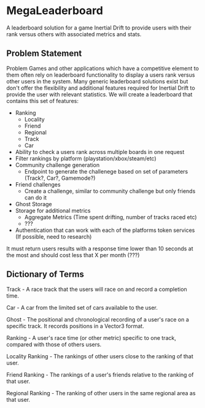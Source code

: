 # MegaLeaderboard
A leaderboard solution for a game Inertial Drift to provide users with their rank versus others with associated metrics and stats.

## Problem Statement
Problem
Games and other applications which have a competitive element to them often rely on leaderboard functionality to display a users rank versus other users in the system.
Many generic leaderboard solutions exist but don't offer the flexibility and additional features required for Inertial Drift to provide the user with relevant statistics.
We will create a leaderboard that contains this set of features:
- Ranking
  - Locality
  - Friend
  - Regional
  - Track
  - Car
- Ability to check a users rank across multiple boards in one request
- Filter rankings by platform (playstation/xbox/steam/etc)
- Community challenge generation
	- Endpoint to generate the challenege based on set of parameters (Track?, Car?, Gamemode?)
- Friend challenges
	- Create a challenge, similar to community challenge but only friends can do it
- Ghost Storage
- Storage for additional metrics
  - Aggregate Metrics (Time spent drifting, number of tracks raced etc)
  - ???
- Authentication that can work with each of the platforms token services (If possible, need to research)

It must return users results with a response time lower than 10 seconds at the most and should cost less that X per month (???)

## Dictionary of Terms
Track - A race track that the users will race on and record a completion time.

Car - A car from the limited set of cars available to the user.

Ghost - The positional and chronological recording of a user's race on a specific track. It records positions in a Vector3 format.

Ranking - A user's race time (or other metric) specific to one track, compared with those of others users.

Locality Ranking - The rankings of other users close to the ranking of that user.

Friend Ranking - The rankings of a user's friends relative to the ranking of that user.

Regional Ranking - The ranking of other users in the same regional area as that user.
